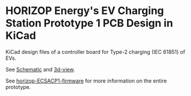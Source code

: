 # HORIZOP Energy's EV Charging Station Prototype 1 PCB Design in KiCad

KiCad design files of a controller board for Type-2 charging (IEC 61851) of EVs.

See [Schematic](Media/HE_ECSACP1_PCB_Schematic.png) and [3d-view](Renders/Assembly_HE_ECSACP1_PCB_V9_With_ESP_WROVER_KIT_V4.1_Final_Render.png).

See [horizop-ECSACP1-firmware](https://github.com/HORIZOP-Energy/horizop-ECSACP1-firmware) for more 
information on the entire prototype.
